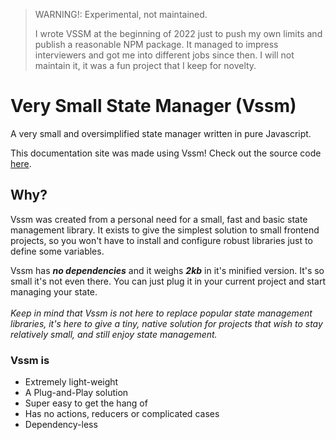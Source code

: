 > WARNING!: Experimental, not maintained.
>
> I wrote VSSM at the beginning of 2022 just to push my own limits
> and publish a reasonable NPM package. It managed to impress interviewers and got me into different jobs since then.
> I will not maintain it, it was a fun project that I keep for novelty.

# Very Small State Manager (Vssm)

A very small and oversimplified state manager written in pure Javascript.

This documentation site was made using Vssm!
Check out the source code [here](https://github.com/tk-ni/Vssm-docs).

## Why?

Vssm was created from a personal need for a small, fast and basic state management library. It exists to give the simplest solution to small frontend projects, so you won't have to install and configure robust libraries just to define some variables.

Vssm has **_no dependencies_** and it weighs **_2kb_** in it's minified version.
It's so small it's not even there. You can just plug it in your current project and start managing your state.
<br/>
<br/>
_Keep in mind that Vssm is not here to replace popular state management libraries, it's here to give a tiny, native solution for projects that wish to stay relatively small, and still enjoy state management._

### Vssm is

- Extremely light-weight
- A Plug-and-Play solution
- Super easy to get the hang of
- Has no actions, reducers or complicated cases
- Dependency-less
